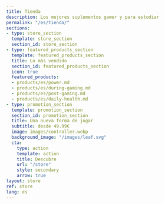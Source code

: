 ```yaml
---
title: Tienda
description: Los mejores suplementos gamer y para estudiar
permalink: "/es/tienda/"
sections:
- type: store_section
  template: store_section
  section_id: store_section
- type: featured_products_section
  template: featured_products_section
  title: Lo más vendido
  section_id: featured_products_section
  icon: true
  featured_products:
  - products/es/power.md
  - products/es/during-gaming.md
  - products/es/post-gaming.md
  - products/es/daily-health.md
- type: promotion_section
  template: promotion_section
  section_id: promotion_section
  title: Una nueva forma de jugar
  subtitle: desde 49.99€
  image: images/controller.webp
  background_image: "/images/leaf.svg"
  cta:
    type: action
    template: action
    title: Descubre
    url: "/store"
    style: secondary
    arrow: true
layout: store
ref: store
lang: es
---
```


